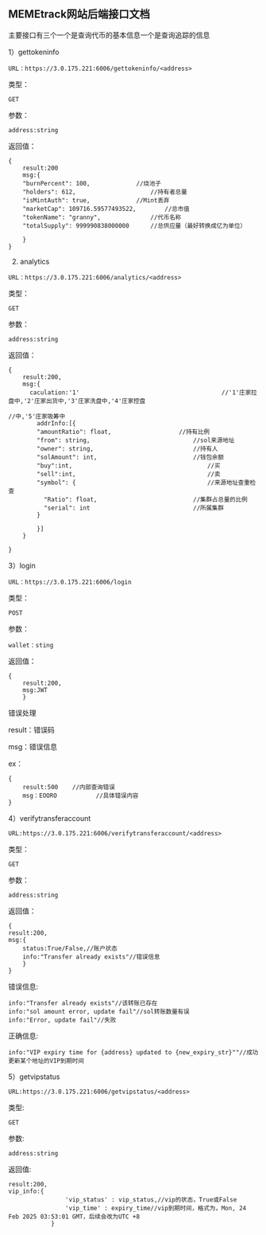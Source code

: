 ## **MEMEtrack网站后端接口文档**

主要接口有三个一个是查询代币的基本信息一个是查询追踪的信息

1）gettokeninfo

```
URL：https://3.0.175.221:6006/gettokeninfo/<address>
```

类型：

```
GET
```

参数：

```
address:string
```

返回值：

```
{
	result:200
	msg:{
    "burnPercent": 100,				//烧池子
    "holders": 612,						//持有者总量
    "isMintAuth": true,				//Mint丢弃
    "marketCap": 109716.59577493522,		//总市值
    "tokenName": "granny",				//代币名称
    "totalSupply": 999990838000000		//总供应量（最好转换成亿为单位）
		
	}
}
```

2) analytics

```
URL：https://3.0.175.221:6006/analytics/<address>
```

类型：

```
GET
```

参数：

```
address:string
```

返回值：

```
{
	result:200,
	msg:{
	  caculation:'1'										//'1'庄家拉盘中,'2'庄家出货中,'3'庄家洗盘中,'4'庄家控盘
	  																	//中,'5'庄家吸筹中
		addrInfo:[{
        "amountRatio": float,					//持有比例
        "from": string,								//sol来源地址
        "owner": string,							//持有人
        "solAmount": int,							//钱包余额
        "buy":int,										//买
        "sell":int,										//卖
        "symbol": {										//来源地址查重检查
          "Ratio": float,							//集群占总量的比例
          "serial": int								//所属集群
        }

		}]
	}
	
}
```



3）login

```
URL：https://3.0.175.221:6006/login
```

类型：

```
POST
```

参数：

```
wallet：sting
```

返回值：

```
{
	result:200,
	msg:JWT
	}
```

错误处理

result：错误码

msg：错误信息

ex：

```
{
	result:500    //内部查询错误
	msg：EOORO			//具体错误内容
}
```



4）verifytransferaccount

```
URL:https://3.0.175.221:6006/verifytransferaccount/<address>
```

类型：

```
GET
```

参数：

```
address:string
```

返回值：

```
{
result:200,
msg:{
	status:True/False,//账户状态
	info:"Transfer already exists"//错误信息
	}
}
```

错误信息:

```
info:"Transfer already exists"//该转账已存在
info:"sol amount error, update fail"//sol转账数量有误
info:"Error, update fail"//失败
```

正确信息:
```
info:"VIP expiry time for {address} updated to {new_expiry_str}""//成功更新某个地址的VIP到期时间
```



5）getvipstatus

```
URL:https://3.0.175.221:6006/getvipstatus/<address>
```

类型:

```
GET
```

参数:

```
address:string
```

返回值:
```
result:200,
vip_info:{
                'vip_status' : vip_status,//vip的状态，True或False
                'vip_time' : expiry_time//vip到期时间，格式为，Mon, 24 Feb 2025 03:53:01 GMT，后续会改为UTC +8
            }
```